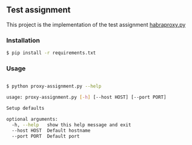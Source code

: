 ## Test assignment
This project is the implementation of the test assignment [habraproxy.py ](https://gist.github.com/anonymous/06e0bd519490c8f03404)


### Installation
```sh
$ pip install -r requirements.txt
```

### Usage
```sh

$ python proxy-assignment.py --help

usage: proxy-assignment.py [-h] [--host HOST] [--port PORT]

Setup defaults

optional arguments:
  -h, --help   show this help message and exit
  --host HOST  Default hostname
  --port PORT  Default port

```